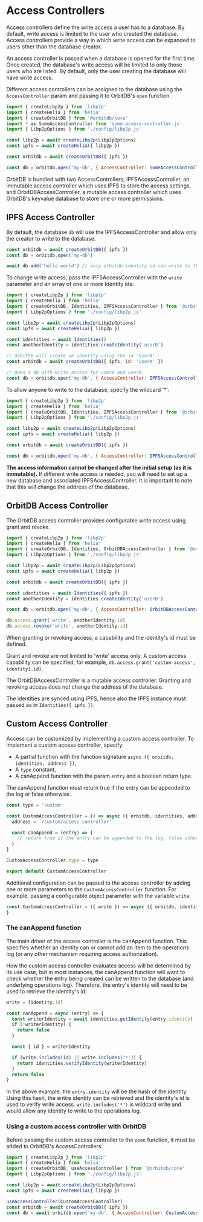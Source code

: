 # Access Controllers

Access controllers define the write access a user has to a database. By default, write access is limited to the user who created the database. Access controllers provide a way in which write access can be expanded to users other than the database creator.

An access controller is passed when a database is opened for the first time. Once created, the database's write access will be limited to only those users who are listed. By default, only the user creating the database will have write access.

Different access controllers can be assigned to the database using the `AccessController` param and passing it to OrbitDB's `open` function.

```js
import { createLibp2p } from 'libp2p'
import { createHelia } from 'helia'
import { createOrbitDB } from '@orbitdb/core'
import * as SomeAccessController from 'some-access-controller.js'
import { Libp2pOptions } from './config/libp2p.js'

const libp2p = await createLibp2p(Libp2pOptions)
const ipfs = await createHelia({ libp2p })

const orbitdb = await createOrbitDB({ ipfs })

const db = orbitdb.open('my-db', { AccessController: SomeAccessController() })
```

OrbitDB is bundled with two AccessControllers; IPFSAccessController, an immutable access controller which uses IPFS to store the access settings, and OrbitDBAccessController, a mutable access controller which uses OrbitDB's keyvalue database to store one or more permissions.

## IPFS Access Controller

By default, the database `db` will use the IPFSAccessController and allow only the creator to write to the database.

```js
const orbitdb = await createOrbitDB({ ipfs })
const db = orbitdb.open('my-db')

await db.add('hello world') // only orbitdb.identity.id can write to the db.
```

To change write access, pass the IPFSAccessController with the `write` parameter and an array of one or more Identity ids:

```js
import { createLibp2p } from 'libp2p'
import { createHelia } from 'helia'
import { createOrbitDB, Identities, IPFSAccessController } from '@orbitdb/core'
import { Libp2pOptions } from './config/libp2p.js'

const libp2p = await createLibp2p(Libp2pOptions)
const ipfs = await createHelia({ libp2p })

const identities = await Identities()
const anotherIdentity = identities.createIdentity('userB')

// OrbitDB will create an identity using the id 'UserA'.
const orbitdb = await createOrbitDB({ ipfs, id: 'userA' })

// Open a db with write access for userA and userB.
const db = orbitdb.open('my-db', { AccessController: IPFSAccessController({ write: [orbitdb.identity.id, anotherIdentity.id]) })
```

To allow anyone to write to the database, specify the wildcard '*':

```js
import { createLibp2p } from 'libp2p'
import { createHelia } from 'helia'
import { createOrbitDB, Identities, IPFSAccessController } from '@orbitdb/core'
import { Libp2pOptions } from './config/libp2p.js'

const libp2p = await createLibp2p(Libp2pOptions)
const ipfs = await createHelia({ libp2p })

const orbitdb = await createOrbitDB({ ipfs })

const db = orbitdb.open('my-db', { AccessController: IPFSAccessController({ write: ['*'] }) })
```

**The access information cannot be changed after the initial setup (as it is immutable).** If different write access is needed, you will need to set up a new database and associated IPFSAccessController. It is important to note that this will change the address of the database.

## OrbitDB Access Controller

The OrbitDB access controller provides configurable write access using grant and revoke.

```js
import { createLibp2p } from 'libp2p'
import { createHelia } from 'helia'
import { createOrbitDB, Identities, OrbitDBAccessController } from '@orbitdb/core'
import { Libp2pOptions } from './config/libp2p.js'

const libp2p = await createLibp2p(Libp2pOptions)
const ipfs = await createHelia({ libp2p })

const orbitdb = await createOrbitDB({ ipfs })

const identities = await Identities({ ipfs })
const anotherIdentity = identities.createIdentity('userB')

const db = orbitdb.open('my-db', { AccessController: OrbitDBAccessController({ write: [orbitdb.identity.id, anotherIdentity.id]) })

db.access.grant('write', anotherIdentity.id)
db.access.revoke('write', anotherIdentity.id)
```

When granting or revoking access, a capability and the identity's id must be defined.

Grant and revoke are not limited to 'write' access only. A custom access capability can be specified, for example, `db.access.grant('custom-access', identity1.id)`.

The OrbitDBAccessController is a mutable access controller. Granting and revoking access does not change the address of the database.

The identities are synced using IPFS, hence also the IPFS instance must passed as in `Identities({ ipfs })`.

## Custom Access Controller

Access can be customized by implementing a custom access controller. To implement a custom access controller, specify:

- A partial function with the function signature `async ({ orbitdb, identities, address })`,
- A `type` constant,
- A canAppend function with the param `entry` and a boolean return type.

The canAppend function must return true if the entry can be appended to the log or false otherwise.

```js
const type = 'custom'

const CustomAccessController = () => async ({ orbitdb, identities, address }) => {
  address = '/custom/access-controller'

  const canAppend = (entry) => {
    // return true if the entry can be appended to the log, false otherwise.
  }
}

CustomAccessController.type = type

export default CustomAccessController
```

Additional configuration can be passed to the access controller by adding one or more parameters to the `CustomAccessController` function. For example, passing a configurable object parameter with the variable `write`:

```js
const CustomAccessController = ({ write }) => async ({ orbitdb, identities, address }) => {
}
```

### The canAppend function

The main driver of the access controller is the canAppend function. This specifies whether an identity can or cannot add an item to the operations log (or any other mechanism requiring access authorization).

How the custom access controller evaluates access will be determined by its use case, but in most instances, the canAppend function will want to check whether the entry being created can be written to the database (and underlying operations log). Therefore, the entry's identity will need to be used to retrieve the identity's id:

```js
write = [identity.id]

const canAppend = async (entry) => {
  const writerIdentity = await identities.getIdentity(entry.identity)
  if (!writerIdentity) {
    return false
  }

  const { id } = writerIdentity

  if (write.includes(id) || write.includes('*')) {
    return identities.verifyIdentity(writerIdentity)
  }
  return false
}
```

In the above example, the `entry.identity` will be the hash of the identity. Using this hash, the entire identity can be retrieved and the identity's id is used to verify write access. `write.includes('*')` is wildcard write and would allow any identity to write to the operations log.

### Using a custom access controller with OrbitDB

Before passing the custom access controller to the `open` function, it must be added to OrbitDB's AccessControllers:

```js
import { createLibp2p } from 'libp2p'
import { createHelia } from 'helia'
import { createOrbitDB, useAccessController } from '@orbitdb/core'
import { Libp2pOptions } from './config/libp2p.js'

const libp2p = await createLibp2p(Libp2pOptions)
const ipfs = await createHelia({ libp2p })

useAccessController(CustomAccessController)
const orbitdb = await createOrbitDB({ ipfs })
const db = await orbitdb.open('my-db', { AccessController: CustomAccessController(params) })
```
